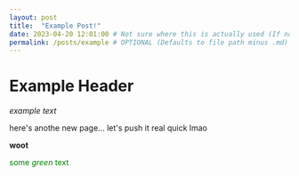 ```yaml
---
layout: post
title:  "Example Post!"
date: 2023-04-20 12:01:00 # Not sure where this is actually used (If not this exact format site won't build!)
permalink: /posts/example # OPTIONAL (Defaults to file path minus .md)
---
```


# Example Header

_example text_

here's anothe new page... let's push it real quick lmao

**woot**

<span style="color:green">some *green* text</span>